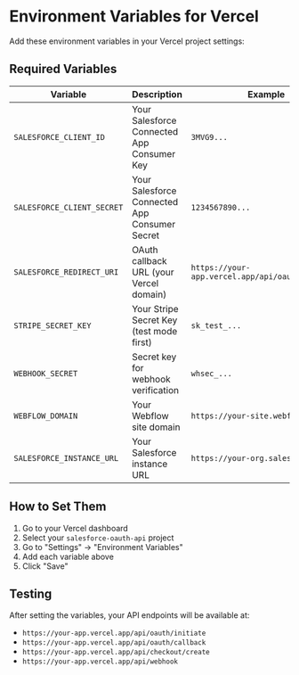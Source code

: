# Environment Variables for Vercel

Add these environment variables in your Vercel project settings:

## Required Variables

| Variable | Description | Example |
|----------|-------------|---------|
| `SALESFORCE_CLIENT_ID` | Your Salesforce Connected App Consumer Key | `3MVG9...` |
| `SALESFORCE_CLIENT_SECRET` | Your Salesforce Connected App Consumer Secret | `1234567890...` |
| `SALESFORCE_REDIRECT_URI` | OAuth callback URL (your Vercel domain) | `https://your-app.vercel.app/api/oauth/callback` |
| `STRIPE_SECRET_KEY` | Your Stripe Secret Key (test mode first) | `sk_test_...` |
| `WEBHOOK_SECRET` | Secret key for webhook verification | `whsec_...` |
| `WEBFLOW_DOMAIN` | Your Webflow site domain | `https://your-site.webflow.io` |
| `SALESFORCE_INSTANCE_URL` | Your Salesforce instance URL | `https://your-org.salesforce.com` |

## How to Set Them

1. Go to your Vercel dashboard
2. Select your `salesforce-oauth-api` project
3. Go to "Settings" → "Environment Variables"
4. Add each variable above
5. Click "Save"

## Testing

After setting the variables, your API endpoints will be available at:
- `https://your-app.vercel.app/api/oauth/initiate`
- `https://your-app.vercel.app/api/oauth/callback`
- `https://your-app.vercel.app/api/checkout/create`
- `https://your-app.vercel.app/api/webhook`
